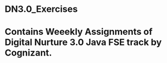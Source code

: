# DN3.0_Exercises 

# Contains Weeekly Assignments of Digital Nurture 3.0 Java FSE track by Cognizant.
